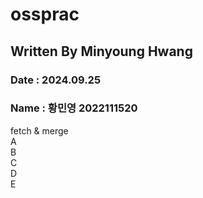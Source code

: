 # ossprac
## Written By Minyoung Hwang

### Date : 2024.09.25

### Name : 황민영 2022111520

fetch & merge  
A  
B  
C  
D  
E  